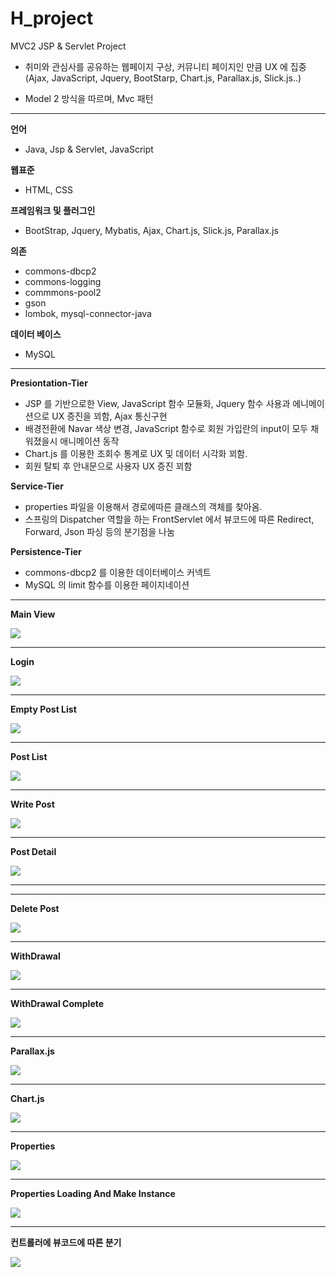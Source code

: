 # H_project
MVC2 JSP &amp; Servlet Project

* 취미와 관심사를 공유하는 웹페이지 구상, 커뮤니티 페이지인 만큼 UX 에 집중(Ajax, JavaScript, Jquery, BootStarp, Chart.js, Parallax.js, Slick.js..) 
 
* Model 2 방식을 따르며, Mvc 패턴

<hr>

**언어**
 * Java, Jsp & Servlet, JavaScript

**웹표준**
 * HTML, CSS
 
**프레임워크 및 플러그인**
 * BootStrap, Jquery, Mybatis, Ajax, Chart.js, Slick.js, Parallax.js
 
**의존**
 * commons-dbcp2
 * commons-logging
 * commmons-pool2
 * gson
 * lombok, mysql-connector-java

**데이터 베이스**
 * MySQL

<hr>

**Presiontation-Tier**

 * JSP 를 기반으로한 View, JavaScript 함수 모듈화, Jquery 함수 사용과 에니메이션으로 UX 증진을 꾀함,  Ajax 통신구현
 * 배경전환에 Navar 색상 변경, JavaScript 함수로 회원 가입란의 input이 모두 채워졌을시 애니메이션 동작
 * Chart.js 를 이용한 조회수 통계로 UX 및 데이터 시각화 꾀함.
 * 회원 탈퇴 후 안내문으로 사용자 UX 증진 꾀함
 
**Service-Tier**

 * properties 파일을 이용해서 경로에따른 클래스의 객체를 찾아옴.
 * 스프링의 Dispatcher 역할을 하는 FrontServlet 에서 뷰코드에 따른 Redirect, Forward, Json 파싱 등의 분기점을 나눔
 
 **Persistence-Tier**
 
  * commons-dbcp2 를 이용한 데이터베이스 커넥트
  * MySQL 의 limit 함수를 이용한 페이지네이션

<hr>

**Main View**

![](https://github.com/ywsjsm/H_project/blob/master/WebContent/imageUpload/h%ED%94%84%EB%A1%9C%EC%A0%9D%ED%8A%B8%20%EB%A9%94%EC%9D%B8.PNG)

<hr>

**Login**

![](https://github.com/ywsjsm/H_project/blob/master/WebContent/imageUpload/h%ED%94%84%EB%A1%9C%EC%A0%9D%ED%8A%B8%20%EB%A1%9C%EA%B7%B8%EC%9D%B8.PNG)

<hr>

**Empty Post List**

![](https://github.com/ywsjsm/H_project/blob/master/WebContent/imageUpload/h%ED%94%84%EB%A1%9C%EC%A0%9D%ED%8A%B8%20%EA%B8%80%20%EC%97%86%EC%9D%8C.PNG)

<hr>

**Post List**

![](https://github.com/ywsjsm/H_project/blob/master/WebContent/imageUpload/h%ED%94%84%EB%A1%9C%EC%A0%9D%ED%8A%B8%EB%AA%A9%EB%A1%9D.PNG)

<hr>

**Write Post**

![](https://github.com/ywsjsm/H_project/blob/master/WebContent/imageUpload/h%ED%94%84%EB%A1%9C%EC%A0%9D%ED%8A%B8%EA%B8%80%EC%93%B0%EB%81%BC.PNG)

<hr>

**Post Detail**

![](https://github.com/ywsjsm/H_project/blob/master/WebContent/imageUpload/h%ED%94%84%EB%A1%9C%EC%A0%9D%ED%8A%B8%20%EA%B8%80%20%ED%99%94%EB%A9%B4.PNG)

<hr>

<hr>

**Delete Post**

![](https://github.com/ywsjsm/H_project/blob/master/WebContent/imageUpload/H%ED%94%84%EB%A1%9C%EC%A0%9D%ED%8A%B8%20%EA%B8%80%EC%82%AD%EC%A0%9C.PNG)

<hr>

**WithDrawal**

![](https://github.com/ywsjsm/H_project/blob/master/WebContent/imageUpload/H%ED%94%84%EB%A1%9C%EC%A0%9D%ED%8A%B8%20%ED%9A%8C%EC%9B%90%ED%83%88%ED%87%B4.PNG)

<hr>

**WithDrawal Complete**

![](https://github.com/ywsjsm/H_project/blob/master/WebContent/imageUpload/h%ED%94%84%EB%A1%9C%EC%A0%9D%ED%8A%B8%20%ED%9A%8C%EC%9B%90%ED%83%88%ED%87%B4%EC%99%84%EB%A3%8C.PNG)

<hr>

**Parallax.js**

![](https://github.com/ywsjsm/H_project/blob/master/WebContent/imageUpload/h%ED%94%84%EB%A1%9C%EC%A0%9D%ED%8A%B8%20%ED%8C%A8%EB%9F%B4%EB%A0%89%EC%8A%A4.PNG)

<hr>

**Chart.js**

![](https://github.com/ywsjsm/H_project/blob/master/WebContent/imageUpload/h%ED%94%84%EB%A1%9C%EC%A0%9D%ED%8A%B8%20%EC%B0%A8%ED%8A%B8.PNG)

<hr>

**Properties**

![](https://github.com/ywsjsm/H_project/blob/master/WebContent/imageUpload/h%ED%94%84%EB%A1%9C%EC%A0%9D%ED%8A%B8%20%ED%94%84%EB%A1%9C%ED%8D%BC%ED%8B%B0.PNG)

<hr>

**Properties Loading And Make Instance**

![](https://github.com/ywsjsm/H_project/blob/master/WebContent/imageUpload/h%ED%94%84%EB%A1%9C%EC%A0%9D%ED%8A%B8%20%ED%94%84%EB%A1%9C%ED%8D%BC%ED%8B%B0%20%EB%A1%9C%EB%94%A9.PNG)

<hr>


**컨트롤러에 뷰코드에 따른 분기**

![](https://github.com/ywsjsm/H_project/blob/master/WebContent/imageUpload/h%20%ED%94%84%EB%A1%9C%EC%A0%9D%ED%8A%B8%20%EB%A6%AC%ED%84%B4%20%EB%B7%B0%EC%BD%94%EB%93%9C%20%EB%8B%B9%20%EB%B6%84%EA%B8%B0%20%EC%A0%90.PNG)
